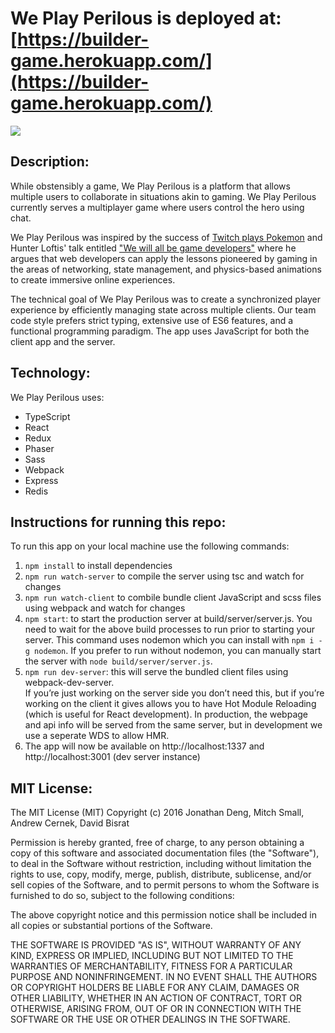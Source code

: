 # We Play Perilous is deployed at: [https://builder-game.herokuapp.com/](https://builder-game.herokuapp.com/)

![](https://www.giphy.com/gifs/3o7TKEgxA6q5yzgAfu/giphy.gif)

## Description:
While obstensibly a game, We Play Perilous is a platform that allows multiple users to collaborate in situations akin to gaming.  We Play Perilous currently serves a multiplayer game where users control the hero using chat.

We Play Perilous was inspired by the success of [Twitch plays Pokemon](https://www.twitch.tv/twitchplayspokemon) and Hunter Loftis' talk entitled ["We will all be game developers"](http://2014.jsconf.eu/speakers/hunter-loftis-we-will-all-be-game-programmers.html) where he argues that web developers can apply the lessons pioneered by gaming in the areas of networking, state management, and physics-based animations to create immersive online experiences.

The technical goal of We Play Perilous was to create a synchronized player experience by efficiently managing state across multiple clients. Our team code style prefers strict typing, extensive use of ES6 features, and a functional programming paradigm. The app uses JavaScript for both the client app and the server.

## Technology:
We Play Perilous uses:
* TypeScript
* React
* Redux
* Phaser
* Sass
* Webpack
* Express
* Redis

## Instructions for running this repo:
To run this app on your local machine use the following commands:
1. `npm install` to install dependencies
2. `npm run watch-server` to compile the server using tsc and watch for changes
3. `npm run watch-client` to combile bundle client JavaScript and scss files using webpack and watch for changes
4. `npm start`: to start the production server at build/server/server.js.  You need to wait for the above build processes to run prior to starting your server.  This command uses nodemon which you can install with `npm i -g nodemon`.  If you prefer to run without nodemon, you can manually start the server with `node build/server/server.js`.
5. `npm run dev-server`: this will serve the bundled client files using webpack-dev-server.  
If you’re just working on the server side you don’t need this, but if you’re working on the 
client it gives allows you to have Hot Module Reloading (which is useful for React development). In production, the webpage and api info will be served from the same server, but in development we use a seperate WDS to allow HMR.
6. The app will now be available on http://localhost:1337 and http://localhost:3001 (dev server instance)

## MIT License:
The MIT License (MIT)
Copyright (c) 2016 Jonathan Deng, Mitch Small, Andrew Cernek, David Bisrat

Permission is hereby granted, free of charge, to any person obtaining a copy of this software and associated documentation files (the "Software"), to deal in the Software without restriction, including without limitation the rights to use, copy, modify, merge, publish, distribute, sublicense, and/or sell copies of the Software, and to permit persons to whom the Software is furnished to do so, subject to the following conditions:

The above copyright notice and this permission notice shall be included in all copies or substantial portions of the Software.

THE SOFTWARE IS PROVIDED "AS IS", WITHOUT WARRANTY OF ANY KIND, EXPRESS OR IMPLIED, INCLUDING BUT NOT LIMITED TO THE WARRANTIES OF MERCHANTABILITY, FITNESS FOR A PARTICULAR PURPOSE AND NONINFRINGEMENT. IN NO EVENT SHALL THE AUTHORS OR COPYRIGHT HOLDERS BE LIABLE FOR ANY CLAIM, DAMAGES OR OTHER LIABILITY, WHETHER IN AN ACTION OF CONTRACT, TORT OR OTHERWISE, ARISING FROM, OUT OF OR IN CONNECTION WITH THE SOFTWARE OR THE USE OR OTHER DEALINGS IN THE SOFTWARE.
